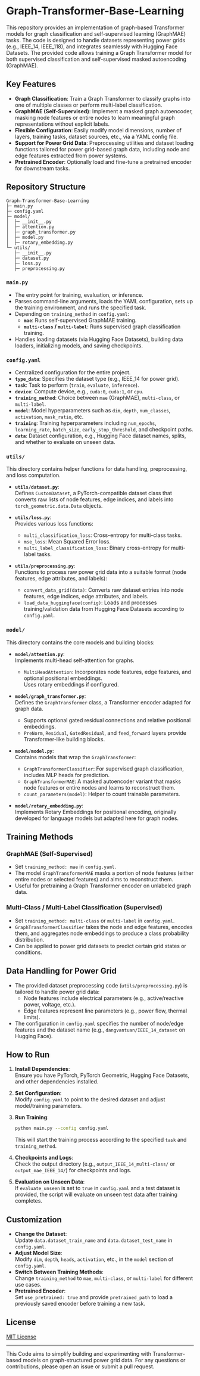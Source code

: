 
# Graph-Transformer-Base-Learning

This repository provides an implementation of graph-based Transformer models for graph classification and self-supervised learning (GraphMAE) tasks. The code is designed to handle datasets representing power grids (e.g., IEEE_14, IEEE_118), and integrates seamlessly with Hugging Face Datasets. The provided code allows training a Graph Transformer model for both supervised classification and self-supervised masked autoencoding (GraphMAE).

## Key Features

- **Graph Classification**: Train a Graph Transformer to classify graphs into one of multiple classes or perform multi-label classification.
- **GraphMAE (Self-Supervised)**: Implement a masked graph autoencoder, masking node features or entire nodes to learn meaningful graph representations without explicit labels.
- **Flexible Configuration**: Easily modify model dimensions, number of layers, training tasks, dataset sources, etc., via a YAML config file.
- **Support for Power Grid Data**: Preprocessing utilities and dataset loading functions tailored for power grid-based graph data, including node and edge features extracted from power systems.
- **Pretrained Encoder**: Optionally load and fine-tune a pretrained encoder for downstream tasks.

## Repository Structure

```
Graph-Transformer-Base-Learning
├─ main.py
├─ config.yaml
├─ model/
│  ├─ __init__.py
│  ├─ attention.py
│  ├─ graph_transformer.py
│  ├─ model.py
│  ├─ rotary_embedding.py
└─ utils/
   ├─ __init__.py
   ├─ dataset.py
   ├─ loss.py
   ├─ preprocessing.py
```

### `main.py`
- The entry point for training, evaluation, or inference.
- Parses command-line arguments, loads the YAML configuration, sets up the training environment, and runs the specified task.
- Depending on `training_method` in `config.yaml`:
  - **`mae`**: Runs self-supervised GraphMAE training.
  - **`multi-class` / `multi-label`**: Runs supervised graph classification training.
- Handles loading datasets (via Hugging Face Datasets), building data loaders, initializing models, and saving checkpoints.

### `config.yaml`
- Centralized configuration for the entire project.
- **`type_data`**: Specifies the dataset type (e.g., IEEE_14 for power grid).
- **`task`**: Task to perform (`train`, `evaluate`, `inference`).
- **`device`**: Compute device, e.g., `cuda:0`, `cuda:1`, or `cpu`.
- **`training_method`**: Choice between `mae` (GraphMAE), `multi-class`, or `multi-label`.
- **`model`**: Model hyperparameters such as `dim`, `depth`, `num_classes`, `activation`, `mask_ratio`, etc.
- **`training`**: Training hyperparameters including `num_epochs`, `learning_rate`, `batch_size`, `early_stop_threshold`, and checkpoint paths.
- **`data`**: Dataset configuration, e.g., Hugging Face dataset names, splits, and whether to evaluate on unseen data.

### `utils/`
This directory contains helper functions for data handling, preprocessing, and loss computation.

- **`utils/dataset.py`**:  
  Defines `CustomDataset`, a PyTorch-compatible dataset class that converts raw lists of node features, edge indices, and labels into `torch_geometric.data.Data` objects.

- **`utils/loss.py`**:  
  Provides various loss functions:
  - `multi_classification_loss`: Cross-entropy for multi-class tasks.
  - `mse_loss`: Mean Squared Error loss.
  - `multi_label_classification_loss`: Binary cross-entropy for multi-label tasks.

- **`utils/preprocessing.py`**:  
  Functions to process raw power grid data into a suitable format (node features, edge attributes, and labels):
  - `convert_data_grid(data)`: Converts raw dataset entries into node features, edge indices, edge attributes, and labels.
  - `load_data_huggingface(config)`: Loads and processes training/validation data from Hugging Face Datasets according to `config.yaml`.

### `model/`
This directory contains the core models and building blocks:

- **`model/attention.py`**:  
  Implements multi-head self-attention for graphs.  
  - `MultiHeadAttention`: Incorporates node features, edge features, and optional positional embeddings.  
  Uses rotary embeddings if configured.

- **`model/graph_transformer.py`**:  
  Defines the `GraphTransformer` class, a Transformer encoder adapted for graph data.  
  - Supports optional gated residual connections and relative positional embeddings.
  - `PreNorm`, `Residual`, `GatedResidual`, and `feed_forward` layers provide Transformer-like building blocks.
  
- **`model/model.py`**:  
  Contains models that wrap the `GraphTransformer`:
  - `GraphTransformerClassifier`: For supervised graph classification, includes MLP heads for prediction.
  - `GraphTransformerMAE`: A masked autoencoder variant that masks node features or entire nodes and learns to reconstruct them.
  - `count_parameters(model)`: Helper to count trainable parameters.

- **`model/rotary_embedding.py`**:  
  Implements Rotary Embeddings for positional encoding, originally developed for language models but adapted here for graph nodes.

## Training Methods

### GraphMAE (Self-Supervised)
- Set `training_method: mae` in `config.yaml`.
- The model `GraphTransformerMAE` masks a portion of node features (either entire nodes or selected features) and aims to reconstruct them.
- Useful for pretraining a Graph Transformer encoder on unlabeled graph data.

### Multi-Class / Multi-Label Classification (Supervised)
- Set `training_method: multi-class` or `multi-label` in `config.yaml`.
- `GraphTransformerClassifier` takes the node and edge features, encodes them, and aggregates node embeddings to produce a class probability distribution.
- Can be applied to power grid datasets to predict certain grid states or conditions.

## Data Handling for Power Grid
- The provided dataset preprocessing code (`utils/preprocessing.py`) is tailored to handle power grid data:
  - Node features include electrical parameters (e.g., active/reactive power, voltage, etc.).
  - Edge features represent line parameters (e.g., power flow, thermal limits).
- The configuration in `config.yaml` specifies the number of node/edge features and the dataset name (e.g., `dangvantuan/IEEE_14_dataset` on Hugging Face).

## How to Run

1. **Install Dependencies**:  
   Ensure you have PyTorch, PyTorch Geometric, Hugging Face Datasets, and other dependencies installed.

2. **Set Configuration**:  
   Modify `config.yaml` to point to the desired dataset and adjust model/training parameters.

3. **Run Training**:
   ```bash
   python main.py --config config.yaml
   ```
   This will start the training process according to the specified `task` and `training_method`.

4. **Checkpoints and Logs**:  
   Check the output directory (e.g., `output_IEEE_14_multi-class/` or `output_mae_IEEE_14/`) for checkpoints and logs.

5. **Evaluation on Unseen Data**:  
   If `evaluate_unseen` is set to `true` in `config.yaml` and a test dataset is provided, the script will evaluate on unseen test data after training completes.

## Customization

- **Change the Dataset**:  
  Update `data.dataset_train_name` and `data.dataset_test_name` in `config.yaml`.
- **Adjust Model Size**:  
  Modify `dim`, `depth`, `heads`, `activation`, etc., in the `model` section of `config.yaml`.
- **Switch Between Training Methods**:  
  Change `training_method` to `mae`, `multi-class`, or `multi-label` for different use cases.
- **Pretrained Encoder**:  
  Set `use_pretrained: true` and provide `pretrained_path` to load a previously saved encoder before training a new task.

## License
[MIT License](LICENSE)

---

This Code aims to simplify building and experimenting with Transformer-based models on graph-structured power grid data. For any questions or contributions, please open an issue or submit a pull request.